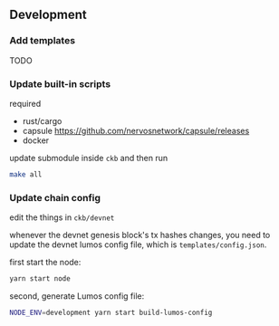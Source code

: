## Development

### Add templates

TODO

### Update built-in scripts

required

- rust/cargo
- capsule https://github.com/nervosnetwork/capsule/releases
- docker

update submodule inside `ckb` and then run

```sh
make all
```

### Update chain config

edit the things in `ckb/devnet`

whenever the devnet genesis block's tx hashes changes, you need to update the devnet lumos config file, which is `templates/config.json`.

first start the node:

```sh
yarn start node
```

second, generate Lumos config file:

```sh
NODE_ENV=development yarn start build-lumos-config
```

